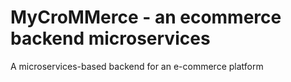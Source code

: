 # MyCroMMerce - an ecommerce backend microservices
A microservices-based backend for an e-commerce platform
